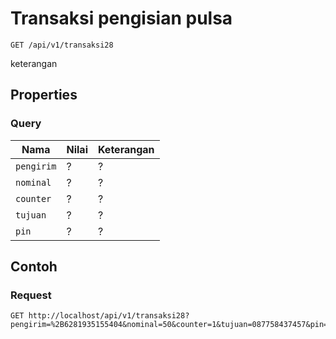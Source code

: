 # Transaksi pengisian pulsa
```http
GET /api/v1/transaksi28
```
keterangan
## Properties
### Query
Nama  | Nilai | Keterangan
--- | --- | ---
<code>pengirim</code> | ? | ?
<code>nominal</code> | ? | ?
<code>counter</code> | ? | ?
<code>tujuan</code> | ? | ?
<code>pin</code> | ? | ?

## Contoh

### Request
```http
GET http://localhost/api/v1/transaksi28?pengirim=%2B6281935155404&nominal=50&counter=1&tujuan=087758437457&pin=1234
```
